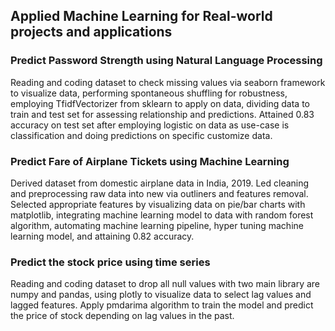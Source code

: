 ## Applied Machine Learning for Real-world projects and applications
### Predict Password Strength using Natural Language Processing	
Reading and coding dataset to check missing values via seaborn framework to visualize data, performing spontaneous shuffling for robustness, employing TfidfVectorizer from sklearn to apply on data, dividing data to train and test set for assessing relationship and predictions.
Attained 0.83 accuracy on test set after employing logistic on data as use-case is classification and doing predictions on specific customize data. 
### Predict Fare of Airplane Tickets using Machine Learning 	
Derived dataset from domestic airplane data in India, 2019. Led cleaning and preprocessing raw data into new via outliners and features removal. 
Selected appropriate features by visualizing data on pie/bar charts with matplotlib, integrating machine learning model to data with random forest algorithm, automating machine learning pipeline, hyper tuning machine learning model, and attaining 0.82 accuracy.

### Predict the stock price using time series
Reading and coding dataset to drop all null values with two main library are numpy and pandas, using plotly to visualize data to select lag values and lagged features. Apply pmdarima algorithm to train the model and predict the price of stock depending on lag values in the past.
